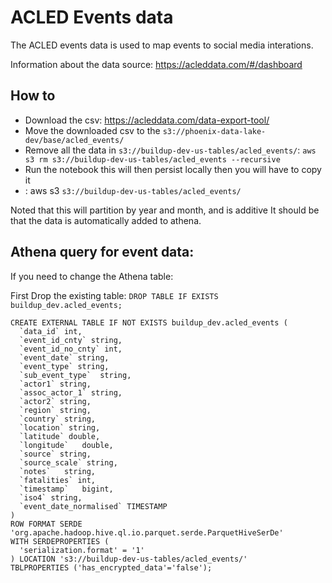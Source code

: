 # ACLED Events data
The ACLED events data is used to map events to social media interations.

Information about the data source:
https://acleddata.com/#/dashboard

## How to
- Download the csv: https://acleddata.com/data-export-tool/
- Move the downloaded csv to the `s3://phoenix-data-lake-dev/base/acled_events/`
- Remove all the data in `s3://buildup-dev-us-tables/acled_events/`: `aws s3 rm s3://buildup-dev-us-tables/acled_events --recursive`
- Run the notebook this will then persist locally then you will have to copy it
- : aws s3  `s3://buildup-dev-us-tables/acled_events/`

Noted that this will partition by year and month, and is additive 
It should be that the data is automatically added to athena.

## Athena query for event data:
If you need to change the Athena table:

First Drop the existing table: `DROP TABLE IF EXISTS buildup_dev.acled_events;`

```
CREATE EXTERNAL TABLE IF NOT EXISTS buildup_dev.acled_events (
  `data_id` int,
  `event_id_cnty` string,
  `event_id_no_cnty` int,
  `event_date` string,
  `event_type` string,
  `sub_event_type`	string,
  `actor1` string,
  `assoc_actor_1` string,
  `actor2` string,
  `region` string,
  `country`	string,
  `location` string,
  `latitude` double,
  `longitude`	double,
  `source` string,
  `source_scale` string,
  `notes`	string,
  `fatalities` int,
  `timestamp`	bigint,
  `iso4` string,
  `event_date_normalised` TIMESTAMP
)
ROW FORMAT SERDE 'org.apache.hadoop.hive.ql.io.parquet.serde.ParquetHiveSerDe'
WITH SERDEPROPERTIES (
  'serialization.format' = '1'
) LOCATION 's3://buildup-dev-us-tables/acled_events/'
TBLPROPERTIES ('has_encrypted_data'='false');
```
